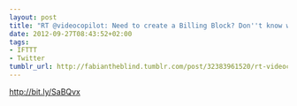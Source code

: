 ```yaml
---
layout: post
title: "RT @videocopilot: Need to create a Billing Block? Don''t know what that is?"
date: 2012-09-27T08:43:52+02:00
tags:
- IFTTT
- Twitter
tumblr_url: http://fabiantheblind.tumblr.com/post/32383961520/rt-videocopilot-need-to-create-a-billing-block-dont
---
```

http://bit.ly/SaBQvx
